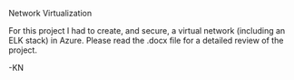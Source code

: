 Network Virtualization

For this project I had to create, and secure, a virtual network (including an ELK stack) in Azure. Please read the .docx file for a detailed review of the project.

-KN
